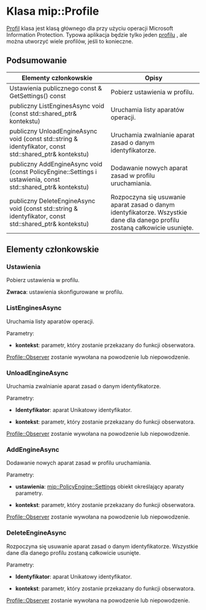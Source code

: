 # <a name="class-mipprofile"></a>Klasa mip::Profile 
[Profil](class_mip_profile.md) klasa jest klasą głównego dla przy użyciu operacji Microsoft Information Protection. Typowa aplikacja będzie tylko jeden [profilu](class_mip_profile.md) , ale można utworzyć wiele profilów, jeśli to konieczne.
  
## <a name="summary"></a>Podsumowanie
 Elementy członkowskie                        | Opisy                                
--------------------------------|---------------------------------------------
 Ustawienia publicznego const & GetSettings() const  |  Pobierz ustawienia w profilu.
publiczny ListEnginesAsync void (const std::shared_ptr<void>& kontekstu)  |  Uruchamia listy aparatów operacji.
publiczny UnloadEngineAsync void (const std::string & identyfikator, const std::shared_ptr<void>& kontekstu)  |  Uruchamia zwalnianie aparat zasad o danym identyfikatorze.
publiczny AddEngineAsync void (const PolicyEngine::Settings i ustawienia, const std::shared_ptr<void>& kontekstu)  |  Dodawanie nowych aparat zasad w profilu uruchamiania.
publiczny DeleteEngineAsync void (const std::string & identyfikator, const std::shared_ptr<void>& kontekstu)  |  Rozpoczyna się usuwanie aparat zasad o danym identyfikatorze. Wszystkie dane dla danego profilu zostaną całkowicie usunięte.
  
## <a name="members"></a>Elementy członkowskie
  
### <a name="settings"></a>Ustawienia
Pobierz ustawienia w profilu.

  
**Zwraca**: ustawienia skonfigurowane w profilu.
  
### <a name="listenginesasync"></a>ListEnginesAsync
Uruchamia listy aparatów operacji.

Parametry:  
* **kontekst**: parametr, który zostanie przekazany do funkcji obserwatora. 


[Profile::Observer](class_mip_profile_observer.md) zostanie wywołana na powodzenie lub niepowodzenie.
  
### <a name="unloadengineasync"></a>UnloadEngineAsync
Uruchamia zwalnianie aparat zasad o danym identyfikatorze.

Parametry:  
* **Identyfikator**: aparat Unikatowy identyfikator. 


* **kontekst**: parametr, który zostanie przekazany do funkcji obserwatora. 


[Profile::Observer](class_mip_profile_observer.md) zostanie wywołana na powodzenie lub niepowodzenie.
  
### <a name="addengineasync"></a>AddEngineAsync
Dodawanie nowych aparat zasad w profilu uruchamiania.

Parametry:  
* **ustawienia**: [mip::PolicyEngine::Settings](class_mip_policyengine_settings.md) obiekt określający aparaty parametry. 


* **kontekst**: parametr, który zostanie przekazany do funkcji obserwatora. 


[Profile::Observer](class_mip_profile_observer.md) zostanie wywołana na powodzenie lub niepowodzenie.
  
### <a name="deleteengineasync"></a>DeleteEngineAsync
Rozpoczyna się usuwanie aparat zasad o danym identyfikatorze. Wszystkie dane dla danego profilu zostaną całkowicie usunięte.

Parametry:  
* **Identyfikator**: aparat Unikatowy identyfikator. 


* **kontekst**: parametr, który zostanie przekazany do funkcji obserwatora. 


[Profile::Observer](class_mip_profile_observer.md) zostanie wywołana na powodzenie lub niepowodzenie.